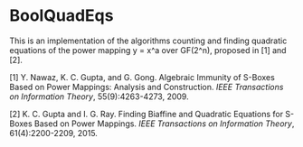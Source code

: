 # BoolQuadEqs
This is an implementation of the algorithms counting and finding quadratic equations of the power mapping y = x^a over GF(2^n), proposed in [1] and [2].

[1] Y. Nawaz, K. C. Gupta, and G. Gong. Algebraic Immunity of S-Boxes Based on Power Mappings: Analysis and Construction. *IEEE Transactions on Information Theory*, 55(9):4263-4273, 2009.

[2] K. C. Gupta and I. G. Ray. Finding Biaffine and Quadratic Equations for S-Boxes Based on Power Mappings. *IEEE Transactions on Information Theory*, 61(4):2200-2209, 2015.